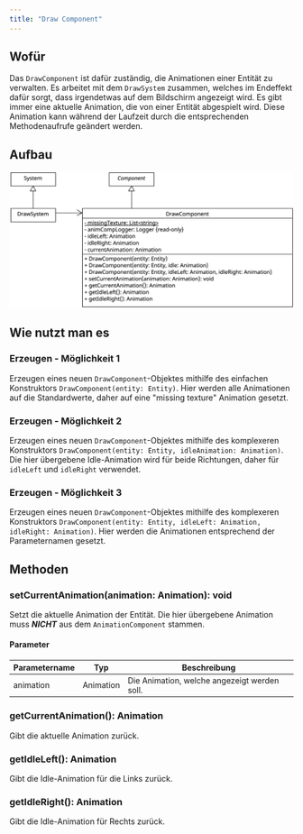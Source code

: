 ```yaml
---
title: "Draw Component"
---
```


## Wofür

Das `DrawComponent` ist dafür zuständig, die Animationen einer Entität zu verwalten. Es arbeitet mit dem `DrawSystem`
zusammen, welches im Endeffekt dafür sorgt, dass irgendetwas auf dem Bildschirm angezeigt wird. Es gibt immer eine aktuelle
Animation, die von einer Entität abgespielt wird. Diese Animation kann während der Laufzeit durch die entsprechenden Methodenaufrufe
geändert werden.

## Aufbau

![UML Diagram](img/draw_component.png)

## Wie nutzt man es

### Erzeugen - Möglichkeit 1

Erzeugen eines neuen `DrawComponent`-Objektes mithilfe des einfachen Konstruktors `DrawComponent(entity: Entity)`. Hier werden alle Animationen
auf die Standardwerte, daher auf eine "missing texture" Animation gesetzt.

### Erzeugen - Möglichkeit 2

Erzeugen eines neuen `DrawComponent`-Objektes mithilfe des komplexeren Konstruktors `DrawComponent(entity: Entity, idleAnimation: Animation)`. Die hier
übergebene Idle-Animation wird für beide Richtungen, daher für `idleLeft` und `idleRight` verwendet.

### Erzeugen - Möglichkeit 3

Erzeugen eines neuen `DrawComponent`-Objektes mithilfe des komplexeren Konstruktors `DrawComponent(entity: Entity, idleLeft: Animation, idleRight: Animation)`.
Hier werden die Animationen entsprechend der Parameternamen gesetzt.

## Methoden

### setCurrentAnimation(animation: Animation): void

Setzt die aktuelle Animation der Entität. Die hier übergebene Animation muss ***NICHT*** aus dem `AnimationComponent` stammen.

#### Parameter

| Parametername | Typ       | Beschreibung                                 |
|---------------|-----------|----------------------------------------------|
| animation     | Animation | Die Animation, welche angezeigt werden soll. |

### getCurrentAnimation(): Animation

Gibt die aktuelle Animation zurück.

### getIdleLeft(): Animation

Gibt die Idle-Animation für die Links zurück.

### getIdleRight(): Animation

Gibt die Idle-Animation für Rechts zurück.

